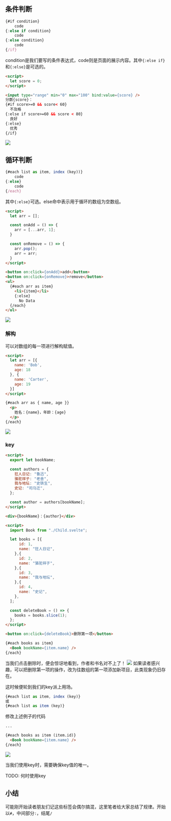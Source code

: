 
## 条件判断

```javascript
{#if condition}
	code
{:else if condition}
	code
{:else condition}
	code
{/if}
```

condition是我们要写的条件表达式，code则是页面的展示内容。其中`{:else if}`和`{:else}`是可选的。

```html
<script>
  let score = 0;
</script>

<input type="range" min="0" max="100" bind:value={score} />
分数{score}：
{#if score>=0 && score< 60}
  不及格
{:else if score>=60 && score < 80}
  良好
{:else}
  优秀
{/if}
```
![](./img/07-1.gif)


## 循环判断

```javascript
{#each list as item, index (key))}
	code
{:else}
	code
{/each}
```

其中`{:else}`可选。else命中表示用于循环的数组为空数组。
```html
<script>
  let arr = [];

  const onAdd = () => {
    arr = [...arr, 1];
  }

  const onRemove = () => {
    arr.pop();
    arr = arr;
  }
</script>

<button on:click={onAdd}>add</button>
<button on:click={onRemove}>remove</button>
<ul>
  {#each arr as item}
    <li>{item}</li>
    {:else}
      No Data
  {/each}
</ul>
```

![](./img/07-2.gif)

### 解构
可以对数组的每一项进行解构赋值。
```html
<script>
  let arr = [{
    name: 'Bob',
    age: 18
  }, {
    name: 'Carter',
    age: 19
  }]
</script>

{#each arr as { name, age }}
  <p>
    姓名：{name}，年龄：{age}
  </p>
{/each}
```
![](./img/07-3.png)

### key

```html
<script>
  export let bookName;

  const authors = {
    狂人日记: "鲁迅",
    骆驼祥子: "老舍",
    我与地坛: "史铁生",
    史记: "司马迁",
  };

  const author = authors[bookName];
</script>

<div>{bookName}：{author}</div>
```


```html
<script>
  import Book from "./Child.svelte";

  let books = [{
      id: 1,
      name: "狂人日记",
    },{
      id: 2,
      name: "骆驼祥子",
    },{
      id: 3,
      name: "我与地坛",
    },{
      id: 4,
      name: "史记",
    },
  ];

  const deleteBook = () => {
    books = books.slice(1);
  };
</script>

<button on:click={deleteBook}>删除第一项</button>

{#each books as item}
  <Book bookName={item.name} />
{/each}
```

当我们点击删除时，便会惊讶地看到，作者和书名对不上了！
![](./img/07-4.gif)
如果读者感兴趣，可以把删除第一项的操作，改为往数组的第一项添加新项目，此类现象仍旧存在。

这时候便轮到我们的key派上用场。
```javascript
{#each list as item, index (key)}
或
{#each list as item (key)}
```

修改上述例子的代码
```html
...

{#each books as item (item.id)}
  <Book bookName={item.name} />
{/each}
```

![](./img/07-5.gif)

当我们使用key时，需要确保key值的唯一。

TODO: 何时使用key
## 小结
可能刚开始读者朋友们记这些标签会偶尔搞混，这里笔者给大家总结了规律。开始以`#`，中间部分`:`，结尾`/`